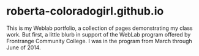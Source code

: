 roberta-coloradogirl.github.io
==============================

This is my Weblab portfolio, a collection of pages demonstrating my class work. But first, a
little blurb in support of the WebLab program offered by Frontrange Community College. I was
in the program from March through June of 2014.
